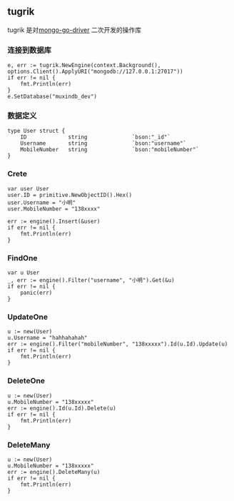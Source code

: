 ## tugrik

tugrik 是对[mongo-go-driver](https://github.com/mongodb/mongo-go-driver) 二次开发的操作库

### 连接到数据库

```
e, err := tugrik.NewEngine(context.Background(), options.Client().ApplyURI("mongodb://127.0.0.1:27017"))
if err != nil {
    fmt.Println(err)
}
e.SetDatabase("muxindb_dev")
```

### 数据定义

```
type User struct {
	ID             string              `bson:"_id"`
	Username       string              `bson:"username"`
	MobileNumber   string              `bson:"mobileNumber"`
}
```

### Crete

```
var user User
user.ID = primitive.NewObjectID().Hex()
user.Username = "小明"
user.MobileNumber = "138xxxx"

err := engine().Insert(&user)
if err != nil {
    fmt.Println(err)
}
```

### FindOne

```
var u User
_, err := engine().Filter("username", "小明").Get(&u)
if err != nil {
    panic(err)
}
```

### UpdateOne

```
u := new(User)
u.Username = "hahhahahah"
err := engine().Filter("mobileNumber", "138xxxxx").Id(u.Id).Update(u)
if err != nil {
    fmt.Println(err)
}
```

### DeleteOne

```
u := new(User)
u.MobileNumber = "138xxxxx"
err := engine().Id(u.Id).Delete(u)
if err != nil {
    fmt.Println(err)
}
```

### DeleteMany

```
u := new(User)
u.MobileNumber = "138xxxxx"
err := engine().DeleteMany(u)
if err != nil {
    fmt.Println(err)
}
```